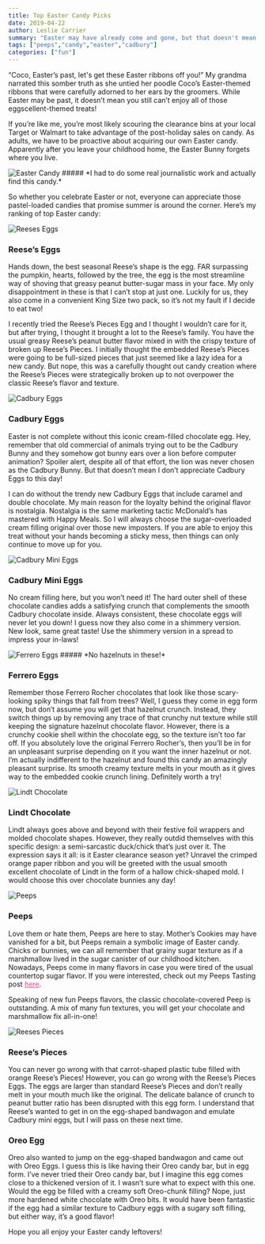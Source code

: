 ```yaml
---
title: Top Easter Candy Picks
date: 2019-04-22
author: Leslie Carrier
summary: "Easter may have already come and gone, but that doesn't mean you can't still enjoy the leftover candy! Check out my top Easter candy picks!"
tags: ["peeps","candy","easter","cadbury"] 
categories: ["fun"]
---
```



“Coco, Easter’s past, let's get these Easter ribbons off you!” My grandma narrated this somber truth as she untied her poodle Coco’s Easter-themed ribbons that were carefully adorned to her ears by the groomers. While Easter may be past, it doesn’t mean you still can’t enjoy all of those eggscellent-themed treats! 

If you’re like me, you’re most likely scouring the clearance bins at your local Target or Walmart to take advantage of the post-holiday sales on candy. As adults, we have to be proactive about acquiring our own Easter candy. Apparently after you leave your childhood home, the Easter Bunny forgets where you live. 


<img src="https://lesliecarrier.com/images/blog/easter_candy/candy.jpg" class="img-responsive img-centered" alt="Easter Candy">
##### *I had to do some real journalistic work and actually find this candy.*

So whether you celebrate Easter or not, everyone can appreciate those pastel-loaded candies that promise summer is around the corner. Here’s my ranking of top Easter candy:


<img src="https://lesliecarrier.com/images/blog/easter_candy/ReesesEgg_web.png" class="img-responsive img-centered" alt="Reeses Eggs">

### Reese’s Eggs

Hands down, the best seasonal Reese’s shape is the egg. FAR surpassing the pumpkin, hearts, followed by the tree, the egg is the most streamline way of shoving that greasy peanut butter-sugar mass in your face. My only disappointment in these is that I can’t stop at just one. Luckily for us, they also come in a convenient King Size two pack, so it’s not my fault if I decide to eat two!

I recently tried the Reese’s Pieces Egg and I thought I wouldn’t care for it, but after trying, I thought it brought a lot to the Reese’s family. You have the usual greasy Reese’s peanut butter flavor mixed in with the crispy texture of broken up Reese’s Pieces. I initially thought the embedded Reese’s Pieces were going to be full-sized pieces that just seemed like a lazy idea for a new candy. But nope, this was a carefully thought out candy creation where the Reese’s Pieces were strategically broken up to not overpower the classic Reese’s flavor and texture.

<img src="https://lesliecarrier.com/images/blog/easter_candy/CadburyEgg_web.png" class="img-responsive img-centered" alt="Cadbury Eggs">

### Cadbury Eggs

Easter is not complete without this iconic cream-filled chocolate egg. Hey, remember that old commercial of animals trying out to be the Cadbury Bunny and they somehow got bunny ears over a lion before computer animation? Spoiler alert, despite all of that effort, the lion was never chosen as the Cadbury Bunny. But that doesn’t mean I don’t appreciate Cadbury Eggs to this day!

I can do without the trendy new Cadbury Eggs that include caramel and double chocolate. My main reason for the loyalty behind the original flavor is nostalgia. Nostalgia is the same marketing tactic McDonald’s has mastered with Happy Meals.  So I will always choose the sugar-overloaded cream filling original over those new imposters. If you are able to enjoy this treat without your hands becoming a sticky mess, then things can only continue to move up for you.

<img src="https://lesliecarrier.com/images/blog/easter_candy/CadburyEggs_web.png" class="img-responsive img-centered" alt="Cadbury Mini Eggs">

### Cadbury Mini Eggs

No cream filling here, but you won’t need it! The hard outer shell of these chocolate candies adds a satisfying crunch that complements the smooth Cadbury chocolate inside. Always consistent, these chocolate eggs will never let you down! I guess now they also come in a shimmery version. New look, same great taste! Use the shimmery version in a spread to impress your in-laws!

<img src="https://lesliecarrier.com/images/blog/easter_candy/Ferrero_web.png" class="img-responsive img-centered" alt="Ferrero Eggs">
##### *No hazelnuts in these!*

### Ferrero Eggs

Remember those Ferrero Rocher chocolates that look like those scary-looking spiky things that fall from trees? Well, I guess they come in egg form now, but don’t assume you will get that hazelnut crunch. Instead, they switch things up by removing any trace of that crunchy nut texture while still keeping the signature hazelnut chocolate flavor. However, there is a crunchy cookie shell within the chocolate egg, so the texture isn’t too far off. If you absolutely love the original Ferrero Rocher’s, then you’ll be in for an unpleasant surprise depending on it you want the inner hazelnut or not. I’m actually indifferent to the  hazelnut and found this candy an amazingly pleasant surprise. Its smooth creamy texture melts in your mouth as it gives way to the embedded cookie crunch lining. Definitely worth a try!

<img src="https://lesliecarrier.com/images/blog/easter_candy/Lindt_web.png" class="img-responsive img-centered" alt="Lindt Chocolate">

### Lindt Chocolate

Lindt always goes above and beyond with their festive foil wrappers and molded chocolate shapes. However, they really outdid themselves with this specific design: a semi-sarcastic duck/chick that’s just over it. The expression says it all: is it Easter clearance season yet? Unravel the crimped orange paper ribbon and you will be greeted with the usual smooth excellent chocolate of Lindt in the form of a hallow chick-shaped mold. I would choose this over chocolate bunnies any day!

<img src="https://lesliecarrier.com/images/blog/post001/partycake.png" class="img-responsive img-centered" alt="Peeps">

### Peeps

Love them or hate them, Peeps are here to stay. Mother’s Cookies may have vanished for a bit, but Peeps remain a symbolic image of Easter candy. Chicks or bunnies, we can all remember that grainy sugar texture as if a marshmallow lived in the sugar canister of our childhood kitchen. Nowadays, Peeps come in many flavors in case you were tired of the usual countertop sugar flavor. If you were interested, check out my Peeps Tasting post <a href="https://www.lesliecarrier.com/blog/peeps_tasting/" target="_blank" style="color:#ee4280;" >here</a>.

Speaking of new fun Peeps flavors, the classic chocolate-covered Peep is outstanding. A mix of many fun textures, you will get your chocolate and marshmallow fix all-in-one!

<img src="https://lesliecarrier.com/images/blog/easter_candy/ReesesPieces_web.png" class="img-responsive img-centered" alt="Reeses Pieces">

### Reese’s Pieces

You can never go wrong with that carrot-shaped plastic tube filled with orange Reese’s Pieces! However, you can go wrong with the Reese’s Pieces Eggs. The eggs are larger than standard Reese’s Pieces and don’t really melt in your mouth much like the original. The delicate balance of crunch to peanut butter ratio has been disrupted with this egg form. I understand that Reese’s wanted to get in on the egg-shaped bandwagon and emulate Cadbury mini eggs, but I will pass on these next time.

### Oreo Egg

Oreo also wanted to jump on the egg-shaped bandwagon and came out with Oreo Eggs. I guess this is like having their Oreo candy bar, but in egg form. I’ve never tried their Oreo candy bar, but I imagine this egg comes close to a thickened version of it. I wasn’t sure what to expect with this one. Would the egg be filled with a creamy soft Oreo-chunk filling? Nope, just more hardened white chocolate with Oreo bits. It would have been fantastic if the egg had a similar texture to Cadbury eggs with a sugary soft filling, but either way, it’s a good flavor!

Hope you all enjoy your Easter candy leftovers!
